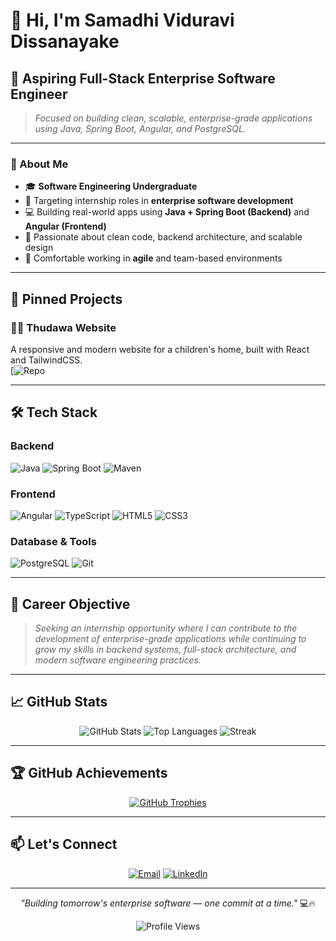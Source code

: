 # 👋 Hi, I'm **Samadhi Viduravi Dissanayake**

## 🎯 Aspiring Full-Stack Enterprise Software Engineer

> *Focused on building clean, scalable, enterprise-grade applications using Java, Spring Boot, Angular, and PostgreSQL.*

---

### 🚀 About Me

- 🎓 **Software Engineering Undergraduate**  
- 💼 Targeting internship roles in **enterprise software development**  
- 💻 Building real-world apps using **Java + Spring Boot (Backend)** and **Angular (Frontend)**  
- 🧠 Passionate about clean code, backend architecture, and scalable design  
- 🤝 Comfortable working in **agile** and team-based environments  

---
## 📌 Pinned Projects

### 🧑‍💻 Thudawa Website  
A responsive and modern website for a children's home, built with React and TailwindCSS.  
[![Repo](https://github.com/Dulan19/Thudawa_Website)

---
## 🛠️ Tech Stack

### **Backend**
![Java](https://img.shields.io/badge/Java-ED8B00?style=for-the-badge&logo=openjdk&logoColor=white)
![Spring Boot](https://img.shields.io/badge/Spring_Boot-6DB33F?style=for-the-badge&logo=spring-boot&logoColor=white)
![Maven](https://img.shields.io/badge/Maven-C71A36?style=for-the-badge&logo=apache-maven&logoColor=white)

### **Frontend**
![Angular](https://img.shields.io/badge/Angular-DD0031?style=for-the-badge&logo=angular&logoColor=white)
![TypeScript](https://img.shields.io/badge/TypeScript-007ACC?style=for-the-badge&logo=typescript&logoColor=white)
![HTML5](https://img.shields.io/badge/HTML5-E34F26?style=for-the-badge&logo=html5&logoColor=white)
![CSS3](https://img.shields.io/badge/CSS3-1572B6?style=for-the-badge&logo=css3&logoColor=white)

### **Database & Tools**
![PostgreSQL](https://img.shields.io/badge/PostgreSQL-316192?style=for-the-badge&logo=postgresql&logoColor=white)
![Git](https://img.shields.io/badge/Git-F05032?style=for-the-badge&logo=git&logoColor=white)

---

## 🎯 Career Objective

> *Seeking an internship opportunity where I can contribute to the development of enterprise-grade applications while continuing to grow my skills in backend systems, full-stack architecture, and modern software engineering practices.*

---

## 📈 GitHub Stats

<div align="center">

![GitHub Stats](https://github-readme-stats.vercel.app/api?username=SamadhiViduravi&show_icons=true&theme=tokyonight&hide_border=true&count_private=true)
![Top Languages](https://github-readme-stats.vercel.app/api/top-langs/?username=SamadhiViduravi&layout=compact&theme=tokyonight&hide_border=true)
![Streak](https://github-readme-streak-stats.herokuapp.com/?user=SamadhiViduravi&theme=tokyonight&hide_border=true)

</div>

---

## 🏆 GitHub Achievements

<div align="center">
  
[![GitHub Trophies](https://github-profile-trophy.vercel.app/?username=SamadhiViduravi&theme=tokyonight&no-frame=true&row=1&column=6)](https://github.com/ryo-ma/github-profile-trophy)

</div>

---

## 📫 Let's Connect

<div align="center">

[![Email](https://img.shields.io/badge/Email-s.viduravee@gmail.com-D14836?style=for-the-badge&logo=gmail&logoColor=white)](mailto:s.viduravee@gmail.com)
[![LinkedIn](https://img.shields.io/badge/LinkedIn-Samadhi_Dissanayake-0077B5?style=for-the-badge&logo=linkedin&logoColor=white)](https://linkedin.com/in/samadhi-dissanayake-3682a63)

</div>

---

<div align="center">

*"Building tomorrow's enterprise software — one commit at a time."* 💻🔥

![Profile Views](https://komarev.com/ghpvc/?username=SamadhiViduravi&color=blueviolet&style=for-the-badge)

</div>
